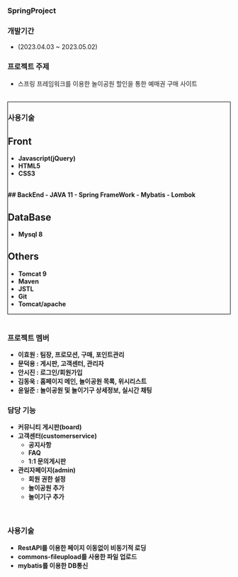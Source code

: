 ### SpringProject


### 개발기간
  - (2023.04.03 ~ 2023.05.02)


### 프로젝트 주제
  - 스프링 프레임워크를 이용한 놀이공원 할인을 통한 예매권 구매 사이트

<br/>
<div style = "border:1px solid black">

### 사용기술

  ## Front
  - <b>Javascript(jQuery)</b>
  - <b>HTML5<b/>
  - <b>CSS3<b/>
  

<br/>
  ## BackEnd
  - <b>JAVA 11</b>
  - <b>Spring FrameWork<b/>
  - <b>Mybatis</b>
  - <b>Lombok<b/>
  
  ## DataBase
  - <b>Mysql 8</b>

  ## Others
  - <b>Tomcat 9</b>
  - <b>Maven</b>
  - <b>JSTL</b>
  - <b>Git</b>
  - <b>Tomcat/apache<b/>
</div>
<br/>

### 프로젝트 멤버
- 이효원 : 팀장, 프로모션, 구매, 포인트관리
- <b>문덕용</b> : 게시판, 고객센터, 관리자
- 안시진 : 로그인/회원가입
- 김동욱 : 홈페이지 메인, 놀이공원 목록, 위시리스트
- 윤일준 : 놀이공원 및 놀이기구 상세정보, 실시간 채팅

### 담당 기능
- 커뮤니티 게시판(board)
- 고객센터(customerservice)
  - 공지사항
  - FAQ
  - 1:1 문의게시판
- 관리자페이지(admin)
  - 회원 권한 설정
  - 놀이공원 추가
  - 놀이기구 추가
<br/>



### 사용기술
- RestAPI를 이용한 페이지 이동없이 비동기적 로딩
- commons-fileupload를 사용한 파일 업로드
- mybatis를 이용한 DB통신


